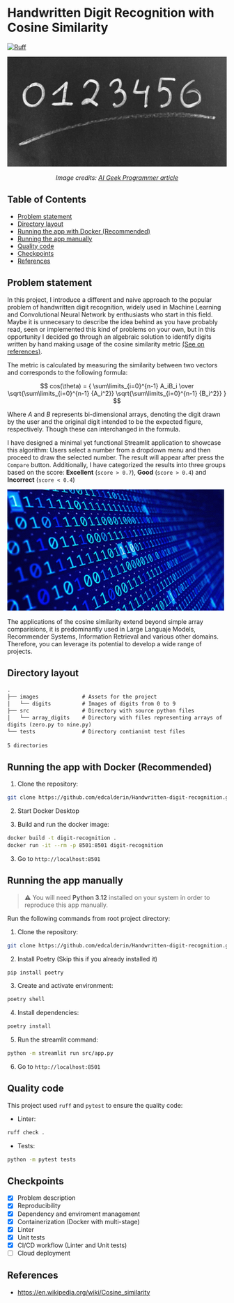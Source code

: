 # Handwritten Digit Recognition with Cosine Similarity

[![Ruff](https://img.shields.io/endpoint?url=https://raw.githubusercontent.com/astral-sh/ruff/main/assets/badge/v2.json)](https://github.com/astral-sh/ruff)

![Cover image](./images/cover.jpg)
*<p align="center">Image credits: <a href='https://aigeekprogrammer.com/keras-python-mnist-handwritten-digit-recognition/'>AI Geek Programmer article</a></p>*

## Table of Contents

* [Problem statement](#problem-statement)
* [Directory layout](#directory-layout)
* [Running the app with Docker (Recommended)](#running-the-app-with-docker-recommended)
* [Running the app manually](#running-the-app-manually)
* [Quality code](#quality-code)
* [Checkpoints](#checkpoints)
* [References](#references)

## Problem statement

In this project, I introduce a different and naive approach to the popular problem of handwritten digit recognition, widely used in Machine Learning and Convolutional Neural Network by enthusiasts who start in this field. Maybe it is unnecesary to describe the idea behind as you have probably read, seen or implemented this kind of problems on your own, but in this opportunity I decided go through an algebraic solution to identify digits written by hand making usage of the cosine similarity metric [(See on references)](#references). 

The metric is calculated by measuring the similarity between two vectors and corresponds to the following formula:

$$ cos(\theta) = { 
    \sum\limits_{i=0}^{n-1} A_iB_i
    \over 
    \sqrt{\sum\limits_{i=0}^{n-1} {A_i^2}} \sqrt{\sum\limits_{i=0}^{n-1} {B_i^2}}
}
$$

Where *A* and *B* represents bi-dimensional arrays, denoting the digit drawn by the user and the original digit intended to be the expected figure, respectively. Though these can interchanged in the formula.

I have designed a minimal yet functional Streamlit application to showcase this algorithm: Users select a number from a dropdown menu and then proceed to draw the selected number. The result will appear after press the `Compare` button. Additionally, I have categorized the results into three groups based on the score: **Excellent** (`score > 0.7`), **Good** (`score > 0.4`) and **Incorrect** (`score < 0.4`) 

![Alt text](./images/code_gif.gif)

The applications of the cosine similarity extend beyond simple array comparisions, it is predominantly used in Large Languaje Models, Recommender Systems, Information Retrieval and various other domains. Therefore, you can leverage its potential to develop a wide range of projects.

## Directory layout

```
.
├── images              # Assets for the project
│   └── digits          # Images of digits from 0 to 9
├── src                 # Directory with source python files
│   └── array_digits    # Directory with files representing arrays of digits (zero.py to nine.py)
└── tests               # Directory contianint test files

5 directories
```

## Running the app with Docker (Recommended)

1. Clone the repository:
```bash
git clone https://github.com/edcalderin/Handwritten-digit-recognition.git
```
2. Start Docker Desktop

3. Build and run the docker image:
```bash
docker build -t digit-recognition .
docker run -it --rm -p 8501:8501 digit-recognition
```

3. Go to `http://localhost:8501`

## Running the app manually

> :warning: You will need **Python 3.12** installed on your system in order to reproduce this app manually.

Run the following commands from root project directory:

1. Clone the repository:
```bash
git clone https://github.com/edcalderin/Handwritten-digit-recognition.git
```
2. Install Poetry (Skip this if you already installed it)
```bash
pip install poetry
```
3. Create and activate environment:
```bash
poetry shell
```
4. Install dependencies:
```bash
poetry install
```
5. Run the streamlit command:
```bash
python -m streamlit run src/app.py
```
6. Go to `http://localhost:8501`

## Quality code

This project used `ruff` and `pytest` to ensure the quality code:

* Linter:
```bash
ruff check .
```

* Tests:
```bash
python -m pytest tests
```


## Checkpoints

- [x] Problem description
- [x] Reproducibility
- [x] Dependency and enviroment management
- [x] Containerization (Docker with multi-stage)
- [x] Linter
- [x] Unit tests
- [x] CI/CD workflow (Linter and Unit tests)
- [ ] Cloud deployment

## References

* https://en.wikipedia.org/wiki/Cosine_similarity